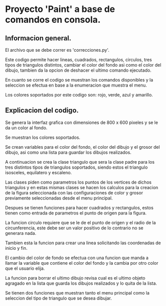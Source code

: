 # Proyecto 'Paint' a base de comandos en consola.

## Informacion general.

El archivo que se debe correr es 'correcciones.py'.

Este codigo permite hacer lineas, cuadrados, rectangulos, circulos, tres tipos de triangulos distintos, cambiar el color del fondo asi como el color del dibujo, tambien da la opcion de deshacer el ultimo comando ejecutado.

En cuanto se corre el codigo se muestran los comandos disponibles y la seleccion se efectua en base a la enumeracion que muestra el menu.

Los colores soportados por este codigo son: rojo, verde, azul y amarillo.

## Explicacion del codigo. 

Se genera la interfaz grafica con dimensiones de 800 x 600 pixeles y se le da un color al fondo.

Se muestran los colores soportados.

Se crean variables para el color del fondo, el color del dibujo y el grosor del dibujo, asi como una lista para guardar los dibujos realizados.

A continuacion se crea la clase triangulo que sera la clase padre para los tres distintos tipos de triangulos soportados, siendo estos el triangulo isosceles, equilatero y escaleno.

Las clases piden como parametros los puntos de los vertices de dichos triangulos y en estas mismas clases se hacen los calculos para la creacion de la figura seleccionada con las configuraciones de color y grosor previamente seleccionadas desde el menu principal.

Despues se tienen funciones para hacer cuadrados y rectangulos, estos tienen como entrada de parametros el punto de origen para la figura.

La funcion circulo requiere que se le de el punto de origen y el radio de la circunferencia, este debe ser un valor positivo de lo contrario no se generara nada.

Tambien esta la funcion para crear una linea solicitando las coordenadas de inicio y fin.

El cambio del color de fondo se efectua con una funcion que manda a llamar la variable que contiene el color del fondo y la cambia por otro color que el usuario elija.

La funcion para borrar el ultimo dibujo revisa cual es el ultimo objeto agragado en la lista que guarda los dibujos realizados y lo quita de la lista.

Se tienen dos funciones que muestran tanto el menu principal como la seleccion del tipo de triangulo que se desea dibujar.

